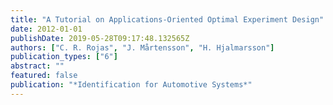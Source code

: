 ```yaml
---
title: "A Tutorial on Applications-Oriented Optimal Experiment Design"
date: 2012-01-01
publishDate: 2019-05-28T09:17:48.132565Z
authors: ["C. R. Rojas", "J. Mårtensson", "H. Hjalmarsson"]
publication_types: ["6"]
abstract: ""
featured: false
publication: "*Identification for Automotive Systems*"
---
```


